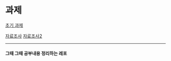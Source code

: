 # 과제
[초기 과제](/20240416.md)

[자료조사](https://docs.github.com/ko)
[자료조사2](https://git-scm.com/doc)
___

#### 그때 그때 공부내용 정리하는 레포
